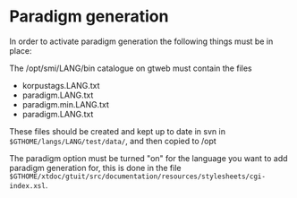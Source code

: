 # Paradigm generation

In order to activate paradigm generation the following things must be in place:

 The /opt/smi/LANG/bin catalogue on gtweb must contain the files
* korpustags.LANG.txt
* paradigm.LANG.txt
* paradigm.min.LANG.txt
* paradigm.LANG.txt

These files should be created and kept up to date in svn in
`$GTHOME/langs/LANG/test/data/`, and then copied to /opt

The paradigm option must be turned "on" for the language you
want to add paradigm generation for, this is done in the file
`$GTHOME/xtdoc/gtuit/src/documentation/resources/stylesheets/cgi-index.xsl`.
